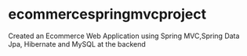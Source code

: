 # ecommercespringmvcproject
Created an Ecommerce Web Application using Spring MVC,Spring Data Jpa, Hibernate and MySQL at the backend
